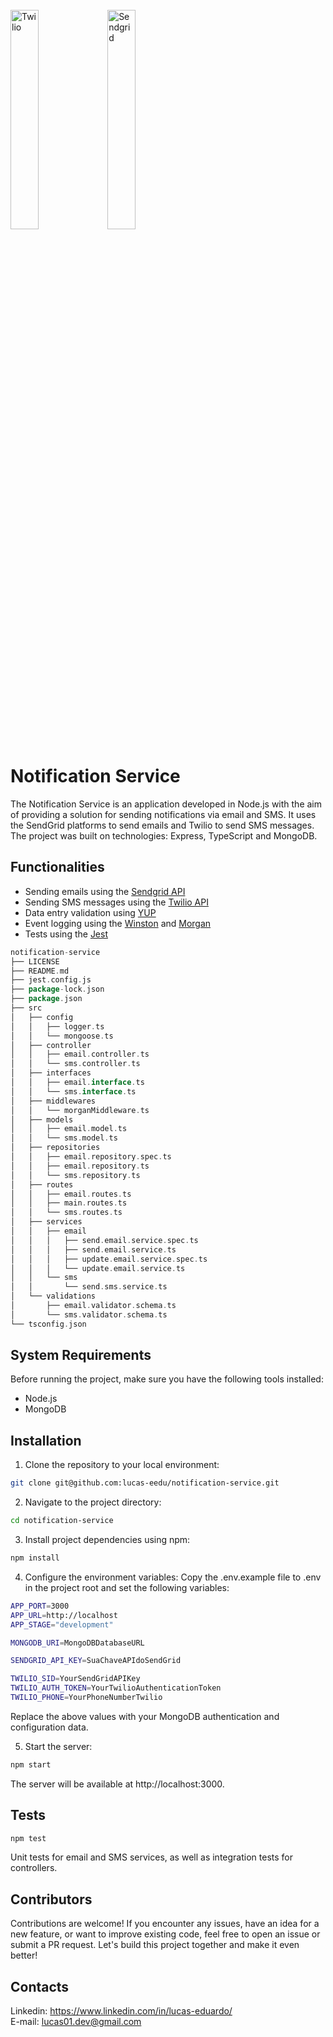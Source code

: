 <div style="display: inline_block"><br>
  <img align="center" alt="Twilio" height="auto" width="30%" src="https://upload.wikimedia.org/wikipedia/commons/7/7e/Twilio-logo-red.svg">
  <img align="center" alt="Sendgrid" height="auto" width="30%" src="https://cdn.icon-icons.com/icons2/2699/PNG/512/sendgrid_logo_icon_169764.png">
</div>

# Notification Service

The Notification Service is an application developed in Node.js with the aim of providing a solution for sending notifications via email and SMS. It uses the SendGrid platforms to send emails and Twilio to send SMS messages. The project was built on technologies: Express, TypeScript and MongoDB.

## Functionalities
- Sending emails using the <a href="https://docs.sendgrid.com/pt-br/for-developers/sending-email/api-getting-started" target="_blank">Sendgrid API</a>
- Sending SMS messages using the <a href="https://www.twilio.com/docs/messaging/onboarding" target="_blank">Twilio API</a>
- Data entry validation using <a href="https://www.npmjs.com/package/yup" target="_blank">YUP</a>
- Event logging using the <a href="https://www.npmjs.com/package/winston" target="_blank">Winston</a> and <a href="https://www.npmjs.com/package/morgan">Morgan</a>
- Tests using the <a href="https://www.npmjs.com/package/jest" target="_blank">Jest</a>

```go
notification-service
├── LICENSE
├── README.md
├── jest.config.js
├── package-lock.json
├── package.json
├── src
│   ├── config
│   │   ├── logger.ts
│   │   └── mongoose.ts
│   ├── controller
│   │   ├── email.controller.ts
│   │   └── sms.controller.ts
│   ├── interfaces
│   │   ├── email.interface.ts
│   │   └── sms.interface.ts
│   ├── middlewares
│   │   └── morganMiddleware.ts
│   ├── models
│   │   ├── email.model.ts
│   │   └── sms.model.ts
│   ├── repositories
│   │   ├── email.repository.spec.ts
│   │   ├── email.repository.ts
│   │   └── sms.repository.ts
│   ├── routes
│   │   ├── email.routes.ts
│   │   ├── main.routes.ts
│   │   └── sms.routes.ts
│   ├── services
│   │   ├── email
│   │   │   ├── send.email.service.spec.ts
│   │   │   ├── send.email.service.ts
│   │   │   ├── update.email.service.spec.ts
│   │   │   └── update.email.service.ts
│   │   └── sms
│   │       └── send.sms.service.ts
│   └── validations
│       ├── email.validator.schema.ts
│       └── sms.validator.schema.ts
└── tsconfig.json
```

## System Requirements
Before running the project, make sure you have the following tools installed:
- Node.js
- MongoDB

## Installation
1. Clone the repository to your local environment:

```bash
git clone git@github.com:lucas-eedu/notification-service.git
```

2. Navigate to the project directory:
```bash
cd notification-service
```

3. Install project dependencies using npm:
```bash
npm install
```

4. Configure the environment variables:
Copy the .env.example file to .env in the project root and set the following variables:
```bash
APP_PORT=3000
APP_URL=http://localhost
APP_STAGE="development"

MONGODB_URI=MongoDBDatabaseURL

SENDGRID_API_KEY=SuaChaveAPIdoSendGrid

TWILIO_SID=YourSendGridAPIKey
TWILIO_AUTH_TOKEN=YourTwilioAuthenticationToken
TWILIO_PHONE=YourPhoneNumberTwilio
```
Replace the above values with your MongoDB authentication and configuration data.

5. Start the server:
```bash
npm start
```
The server will be available at http://localhost:3000.

## Tests
```bash
npm test
```
Unit tests for email and SMS services, as well as integration tests for controllers.

## Contributors
Contributions are welcome! If you encounter any issues, have an idea for a new feature, or want to improve existing code, feel free to open an issue or submit a PR request. Let's build this project together and make it even better!

## Contacts
Linkedin: https://www.linkedin.com/in/lucas-eduardo/
<br>
E-mail: lucas01.dev@gmail.com
